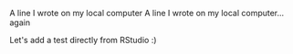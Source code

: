 A line I wrote on my local computer
A line I wrote on my local computer... again

Let's add a test directly from RStudio :)

